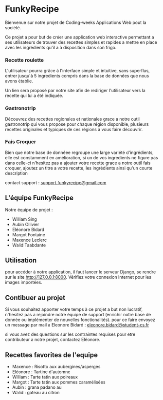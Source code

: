 # FunkyRecipe

Bienvenue sur notre projet de Coding-weeks Applications Web pout la société.

Ce projet a pour but de créer une application web interactive permettant a ses utilisateurs de trouver des recettes simples et rapides a mettre en place avec les ingrédients qu'il a à disposition dans son frigo.

### Recette roulette

L'utilisateur pourra grâce à l'interface simple et intuitive, sans superflus, entrer jusqu'à 5 ingredients compris dans la base de données que nous avons établie.

Un lien sera proposé par notre site afin de rediriger l'utilisateur vers la recette qui lui a été indiquée.

### Gastronotrip

Découvrez des recettes regionales et nationales  grace a notre outil gastronotrip qui vous propose pour chaque région disponible, plusieurs recettes originales et typiques de ces régions à vous faire découvrir.

### Fais Croquer

Bien que notre base de donnéee regroupe une large variété d'ingrédients, elle est constamment en amélioration, si un de vos ingredients ne figure pas dans celle-ci n'hesitez pas a ajouter votre recette grace a notre outil fais croquer, ajoutez un titre a votre recette, les ingrédients ainsi qu'un courte description 

contact support : support.funkyrecipe@gmail.com

## L'équipe FunkyRecipe

Notre équipe de projet :

- William Sing
- Aubin Ollivier
- Eléonore Bidard
- Margot Fontaine
- Maxence Leclerc
- Walid Taabdante

## Utilisation 

pour accéder à notre application, il faut lancer le serveur Django, se rendre sur le site http://127.0.0.1:8000. Vérifiez votre connexion Internet pour les images importées.

## Contibuer au projet

Si vous souhaitez apporter votre temps à ce projet a but non lucratif, n'hesitez pas a rejoindre notre équipe de support (enrichir notre base de donnée ou implémenter de nouvelles fonctionalités). pour ce faire envoyez un message par mail a Eleonore Bidard : eleonore.bidard@student-cs.fr

si vous avez des questions sur les contraintes requises pour etre contributeur a notre projet, contactez Eléonore.

## Recettes favorites de l'equipe

+ Maxence : Risotto aux aubergines/asperges
+ Eléonore : Tartine d'automne
+ William : Tarte tatin aux poireaux
+ Margot : Tarte tatin aux pommes caramélisées
+ Aubin : grana padano au 
+ Walid : gateau au citron
